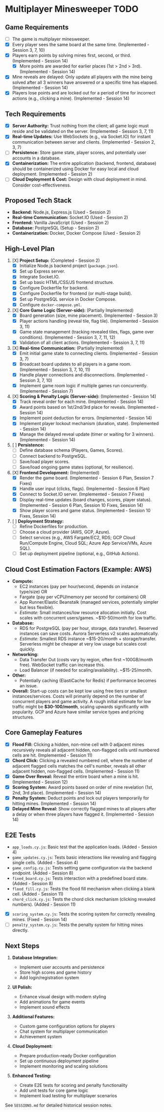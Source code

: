 # Multiplayer Minesweeper TODO

## Game Requirements

*   [ ] The game is multiplayer minesweeper.
*   [X] Every player sees the same board at the same time. (Implemented - Session 3, 7, 10)
*   [X] Players earn points by solving mines first, second, or third. (Implemented - Session 14)
    *   [X] More points are awarded for earlier places (1st > 2nd > 3rd). (Implemented - Session 14)
*   [X] Mine reveals are delayed: Only update all players with the mine being solved after all 3 winners have answered or a specific time has elapsed. (Implemented - Session 14)
*   [X] Players lose points and are locked out for a period of time for incorrect actions (e.g., clicking a mine). (Implemented - Session 14)

## Tech Requirements

*   [X] **Server Authority:** Trust nothing from the client; all game logic must reside and be validated on the server. (Implemented - Session 3, 7, 11)
*   [X] **Real-time Updates:** Use WebSockets (e.g., via Socket.IO) for instant communication between server and clients. (Implemented - Session 2, 3, 7)
*   [ ] **Persistence:** Store game state, player scores, and potentially user accounts in a database.
*   [X] **Containerization:** The entire application (backend, frontend, database) should be containerized using Docker for easy local and cloud deployment. (Implemented - Session 2)
*   [ ] **Cloud Deployment & Cost:** Design with cloud deployment in mind. Consider cost-effectiveness.

## Proposed Tech Stack

*   **Backend:** Node.js, Express.js (Used - Session 2)
*   **Real-time Communication:** Socket.IO (Used - Session 2)
*   **Frontend:** Vanilla JavaScript (Used - Session 2)
*   **Database:** PostgreSQL (Setup - Session 2)
*   **Containerization:** Docker, Docker Compose (Used - Session 2)

## High-Level Plan

1.  [X] **Project Setup:** (Completed - Session 2)
    *   [X] Initialize Node.js backend project (`package.json`).
    *   [X] Set up Express server.
    *   [X] Integrate Socket.IO.
    *   [X] Set up basic HTML/CSS/JS frontend structure.
    *   [X] Configure Dockerfile for backend.
    *   [X] Configure Dockerfile for frontend (or multi-stage build).
    *   [X] Set up PostgreSQL service in Docker Compose.
    *   [X] Configure `docker-compose.yml`.
2.  [X] **Core Game Logic (Server-side):** (Partially Implemented)
    *   [X] Board generation (size, mine placement). (Implemented - Session 3)
    *   [X] Player actions handling (reveal tile, flag tile). (Implemented - Session 3, 11)
    *   [X] Game state management (tracking revealed tiles, flags, game over conditions). (Implemented - Session 3, 7, 11, 12)
    *   [X] Validation of all client actions. (Implemented - Session 3, 7, 11)
3.  [X] **Real-time Communication:** (Partially Implemented)
    *   [X] Emit initial game state to connecting clients. (Implemented - Session 3, 7)
    *   [X] Broadcast board updates to all players in a game room. (Implemented - Session 3, 7, 10, 11)
    *   [X] Handle player connections and disconnections. (Implemented - Session 3, 7, 10)
    *   [X] Implement game room logic if multiple games run concurrently. (Implemented - Session 7)
4.  [X] **Scoring & Penalty Logic (Server-side):** (Implemented - Session 14)
    *   [X] Track reveal order for each mine. (Implemented - Session 14)
    *   [X] Award points based on 1st/2nd/3rd place for reveals. (Implemented - Session 14)
    *   [X] Implement point deduction for errors. (Implemented - Session 14)
    *   [X] Implement player lockout mechanism (duration, state). (Implemented - Session 14)
    *   [X] Manage the delayed reveal update (timer or waiting for 3 winners). (Implemented - Session 14)
5.  [ ] **Persistence:**
    *   [ ] Define database schema (Players, Games, Scores).
    *   [ ] Connect backend to PostgreSQL.
    *   [ ] Save/load player scores.
    *   [ ] Save/load ongoing game states (optional, for resilience).
6.  [X] **Frontend Development:** (Implemented)
    *   [X] Render the game board. (Implemented - Session 6 Plan, Session 7 Fixes)
    *   [X] Handle user input (clicks, flags). (Implemented - Session 6 Plan)
    *   [X] Connect to Socket.IO server. (Implemented - Session 7 Fixes)
    *   [X] Display real-time updates (board changes, scores, player status). (Implemented - Session 6 Plan, Session 10 Fixes, Session 14)
    *   [X] Show player scores and game status. (Implemented - Session 10 Fixes, Session 14)
7.  [ ] **Deployment Strategy:**
    *   [ ] Refine Dockerfiles for production.
    *   [ ] Choose a cloud provider (AWS, GCP, Azure).
    *   [ ] Select services (e.g., AWS Fargate/EC2, RDS; GCP Cloud Run/Compute Engine, Cloud SQL; Azure App Service/VMs, Azure SQL).
    *   [ ] Set up deployment pipeline (optional, e.g., GitHub Actions).

## Cloud Cost Estimation Factors (Example: AWS)

*   **Compute:**
    *   EC2 instances (pay per hour/second, depends on instance type/size) OR
    *   Fargate (pay per vCPU/memory per second for containers) OR
    *   App Runner/Elastic Beanstalk (managed services, potentially simpler but less flexible).
    *   *Estimate:* Small instances/low resource allocation initially. Cost scales with concurrent users/games. ~$10-50/month for low traffic.
*   **Database:**
    *   RDS for PostgreSQL (pay per hour, storage, data transfer). Reserved instances can save costs. Aurora Serverless v2 scales automatically.
    *   *Estimate:* Smallest RDS instance ~$15-20/month + storage/transfer. Serverless might be cheaper at very low usage but scales cost quickly.
*   **Networking:**
    *   Data Transfer Out (costs vary by region, often first ~100GB/month free). WebSocket traffic can increase this.
    *   Load Balancer (if needed for scaling/availability). ~$15-25/month.
*   **Other:**
    *   Potentially caching (ElastiCache for Redis) if performance becomes an issue.
*   **Overall:** Start-up costs can be kept low using free tiers or smallest instances/services. Costs will primarily depend on the number of concurrent players and game activity. A rough initial estimate for low traffic might be **$30-100/month**, scaling upwards significantly with popularity. GCP and Azure have similar service types and pricing structures.

## Core Gameplay Features

*   [X] **Flood Fill:** Clicking a hidden, non-mine cell with 0 adjacent mines recursively reveals all adjacent hidden, non-flagged cells until numbered cells are hit. (Implemented - Session 11)
*   [X] **Chord Click:** Clicking a revealed numbered cell, where the number of adjacent flagged cells matches the cell's number, reveals all other adjacent hidden, non-flagged cells. (Implemented - Session 11)
*   [X] **Game Over Reveal:** Reveal the entire board when a mine is hit. (Implemented - Session 12)
*   [X] **Scoring System:** Award points based on order of mine revelation (1st, 2nd, 3rd place). (Implemented - Session 14)
*   [X] **Penalty System:** Deduct points and lock out players temporarily for hitting mines. (Implemented - Session 14)
*   [X] **Delayed Mine Reveal:** Show correctly flagged mines to all players after a delay or when three players have flagged it. (Implemented - Session 14)

## E2E Tests

*   `app_loads.cy.js`: Basic test that the application loads. (Added - Session 4)
*   `game_updates.cy.js`: Tests basic interactions like revealing and flagging single cells. (Added - Session 4)
*   `game_config.cy.js`: Tests setting game configuration via the backend endpoint. (Added - Session 8)
*   `fixed_board.cy.js`: Tests interaction with a predefined board state. (Added - Session 8)
*   `flood_fill.cy.js`: Tests the flood fill mechanism when clicking a blank cell. (Added - Session 11)
*   `chord_click.cy.js`: Tests the chord click mechanism (clicking revealed numbers). (Added - Session 11)
*   [X] `scoring_system.cy.js`: Tests the scoring system for correctly revealing mines. (Fixed - Session 14)
*   [ ] `penalty_system.cy.js`: Tests the penalty system for hitting mines directly.

## Next Steps

1. **Database Integration:**
   * Implement user accounts and persistence
   * Store high scores and game history
   * Add login/registration system

2. **UI Polish:**
   * Enhance visual design with modern styling
   * Add animations for game events
   * Implement sound effects

3. **Additional Features:**
   * Custom game configuration options for players
   * Chat system for multiplayer communication
   * Achievement system

4. **Cloud Deployment:**
   * Prepare production-ready Docker configuration
   * Set up continuous deployment pipeline
   * Implement monitoring and scaling solutions

5. **Enhanced Testing:**
   * Create E2E tests for scoring and penalty functionality
   * Add unit tests for core game logic
   * Implement load testing for multiplayer scenarios

See `SESSIONS.md` for detailed historical session notes.


